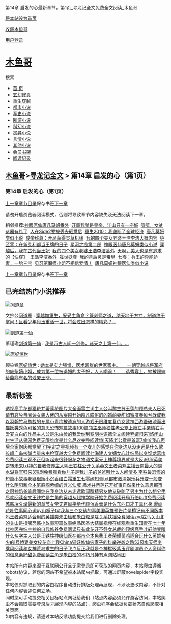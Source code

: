 第14章 启发的心最新章节，第1页\_寻龙记全文免费全文阅读\_木鱼哥

[将本站设为首页](javascript:winSetHP();)

[收藏木鱼哥](javascript:winAddFav())

[用户登录](/login.html?url=https%3A%2F%2Fwww.muyuge.net%2Finfo%2F3927008%2F75092117.html)

[木鱼哥](/)
========

搜索

* [首 页](/)
* [玄幻修真](/sort1/1.html)
* [重生穿越](/sort2/1.html)
* [都市小说](/sort3/1.html)
* [军史小说](/sort4/1.html)
* [网游小说](/sort5/1.html)
* [科幻小说](/sort6/1.html)
* [灵异小说](/sort7/1.html)
* [言情小说](/sort8/1.html)
* [其他小说](/sort9/1.html)
* [会员书架](/mybook.html)
* [阅读记录](/jilu.html)

[木鱼哥](/)>[寻龙记全文](/info/3927008.html) > 第14章 启发的心（第1页）
-----------------------------------------------------

### 第14章 启发的心（第1页）

[上一章](/info/3927008/75092112.html)[章节目录](/info/3927008.html)保存书签[下一章](/info/3927008/75092117_1.html)

请勿开启浏览器阅读模式，否则将导致章节内容缺失及无法阅读下一章。

相邻推荐:[神眼医仙唐凡莫妍番外](/read/137072.html)  [开局我爹是皇帝，江山只有一座城](/read/137069.html)  [嘻嘻，女贫这厢有礼了](/read/137074.html)  [人在Side2要被丢去砸悉尼](/read/137062.html)  [重生2010：我垄断了全球经济](/read/137068.html)  [唐凡莫妍类似小说](/read/137067.html)  [成帝称尊：开局获得灵草机缘](/read/137063.html)  [我的四个美女老婆王浩李洁大概内容](/read/137070.html)  [绝区零：在新艾利都当王牌的日子](/read/137066.html)  [星河之痕第二部](/read/137071.html)  [神眼医仙唐凡莫妍类似小说](/read/137059.html)  [穿越后，我在古代当王妃](/read/137056.html)  [我的四个美女老婆王浩李洁番外](/read/137057.html)  [天啊，美人也是有追求的【快穿】](/read/137073.html)  [王浩李洁番外](/read/137064.html)  [晟世妖尊](/read/137058.html)  [我的背后灵是帝皇](https://www.shxsw.com/novel_150928/index.html)  [七零：兵王的异能娇妻，一胎三宝](/read/137060.html)  [见习驱魔师小姐不相信爱情！](/read/137061.html)  [唐凡莫妍神眼医仙类似小说](/read/137065.html)

[上一章](/info/3927008/75092112.html)[章节目录](/info/3927008.html)保存书签[下一章](/info/3927008/75092117_1.html)

已完结热门小说推荐
---------

[![问道章](/img/72880.jpg)](/read/72880.html)

文抄公[问道章](/read/72880.html)
:   [穿越加重生，妥妥主角命？篆刻师之道，纳天地于方寸，制道纹于掌间！且看少年段玉重活一世，将会过出怎样的精彩？...](/read/72880.html)

[![剑道第一仙](/img/79088.jpg)](/read/79088.html)

萧瑾瑜[剑道第一仙](/read/79088.html)
:   [我是万古人间一剑修，诸天之上第一仙。...](/read/79088.html)

[![医妃惊世](/img/52777.jpg)](/read/52777.html)

顾染锦[医妃惊世](/read/52777.html)
:   [她本是实力强悍，医术超群的世家家主。　　一朝穿越成将军府的废柴嫡小姐，成为第一位被退婚的太子妃，人人嘲讽！　　选秀宴上，她被赐嫁给鼎鼎有名的残废王爷。　　...](/read/52777.html)

最新标签
----

[透视高手花都猎艳](/info/3929898.html)[并蒂莲花图片大全画](/info/3929961.html)[雷主词](/info/3929938.html)[主人公叫黎生苏玉莲的](/info/3930023.html)[顾总夫人已死请节哀免费阅读](/info/3930018.html)[女装大佬的](/info/3930045.html)[从穿越开始超凡脱俗的](/info/3930124.html)[闪婚萌妻甜如蜜](/info/3930156.html)[度春风兮既成我以羽翰](/info/3930174.html)[竹马总裁的专属小青梅](/info/3929901.html)[被遗忘的人游戏](/info/3930058.html)[无限维度复仇女武神](/info/3929990.html)[西游吾破池而出](/info/3930072.html)[猫妖类](/info/3930010.html)[秀色可餐的意思](/info/3930057.html)[恐怖短篇故事100篇](/info/3930153.html)[领主巫师](/info/3929997.html)[狼性老公宠上瘾](/info/3930030.html)[左手亲情右手爱](/info/3929957.html)[宴白白的作品](/info/3929943.html)[主人公是朱由检的](/info/3930036.html)[我爱你到黎明林语嫣全文阅读](/info/3929999.html)[弃婿归来1](/info/3929906.html)[悠闲山村生活从果园免费](/info/3930137.html)[无限维度是什么](/info/3929991.html)[尽欢完整阅读](/info/3930086.html)[惊!天降老公竟是首富7](/info/3930013.html)[偷听我心声后全家炮灰都觉醒了1](/info/3930063.html)[宇宙之星视频](/info/3929950.html)[有一个女儿的感觉](/info/3930006.html)[在你身边从没走远是什么歌](/info/3930001.html)[长崎广岛核弹当量](/info/3930131.html)[朱由检穿越大全免费阅读](/info/3930040.html)[七海建人文](/info/3930133.html)[嫡女心计结局](/info/3930024.html)[以身饲龙葛巾免费阅读](/info/3930184.html)[三观不正但听起来很舒服](/info/3930101.html)[花之物语文案](/info/3930138.html)[无上神尊境界](/info/3929933.html)[就是大反派!](/info/3929919.html)[综英美逆转未来txt](/info/3930033.html)[神的自我修养](/info/3929924.html)[主人叫王铁柱](/info/3929967.html)[公开关系英文](/info/3929891.html)[王者菜鸡主播](/info/3930182.html)[云南最大的淡水湖](/info/3929902.html)[将军归来3短剧免费观看](/info/3930106.html)[你儿子是我儿子的爸爸叫什么](/info/3930050.html)[人间情多 李殊](/info/3930136.html)[最恐怖的短篇小故事](/info/3930154.html)[老婆很娇小](/info/3929964.html)[沉香结白霜](/info/3929980.html)[重生七零嫁知青txt](/info/3930098.html)[都市激清娱乐](/info/3930099.html)[兵升变一般变什么](/info/3929913.html)[阴阳鼎全本笔趣阁](/info/3929941.html)[紫绮的含义](/info/3930162.html)[仙域 蛊术](/info/3929905.html)[并蒂莲花开好事自然来什么意思](/info/3929962.html)[都市之厨神奶爸笔趣阁](/info/3930029.html)[你在我身边从未走远歌词](/info/3930002.html)[醋精男友他又破防了男主为什么想分手](/info/3930168.html)[尽欢阅读全文](/info/3930083.html)[王铁柱是主角的](/info/3929966.html)[穿越从超神学院开始免费阅读](/info/3930125.html)[开局万倍buff免费阅读](/info/3929886.html)[苏熙凌久泽最新的章节](/info/3930123.html)[女帝夫君风华绝代顾](/info/3930170.html)[沉香膏是什么东西](/info/3929983.html)[口才工具](/info/3930183.html)[化身 漫画](/info/3930140.html)[花叶往事](/info/3930113.html)[同心词by山栀子txt](/info/3930178.html)[我与三个女孩的事](/info/3929937.html)[美国英雄预告片](/info/3930132.html)[晕檀记有不同版本吗](/info/3930046.html)[王者菜鸡适合用的英雄类](/info/3930181.html)[朱由检和朱由崧是啥关系](/info/3930037.html)[扶摇免费阅读zyd](/info/3930157.html)[戎马关山北的关山是指哪](/info/3929893.html)[恐怖小故事短篇故事](/info/3930155.html)[绝品医圣大结局视频在线观看](/info/3930091.html)[重生知青在七十年代神医完结](/info/3929986.html)[主神的自我修养免费阅读](/info/3929923.html)[只有此花开不怨](/info/3929994.html)[女总裁的顶级高手叶轩他爹叫什么名字](/info/3930120.html)[主人公是王铁柱](/info/3929965.html)[神级仙医在都市全本免费](/info/3929916.html)[王者荣耀菜鸡适合玩什么英雄](/info/3930179.html)[帝少的l号娇妻](/info/3930056.html)[美女校花恋上我China](/info/3930115.html)[猫妖修仙](/info/3930011.html)[农家子的科举逆袭之路53](/info/3930117.html)[风水天师李乘风阅读](/info/3929903.html)[和女神荒岛求生的日子飞卢](/info/3930175.html)[反正我就是个神棍](/info/3929917.html)[筱紫玉评剧演员个人资料](/info/3930161.html)[你的信息素好甜免费阅读](/info/3930093.html)[主角是朱由检的](/info/3930035.html)[不朽丹神有声](/info/3930017.html)[网站地图](/sitemap_1.xml)

本站所有内容来源于互联网公开且无需登录即可获取的网页内容，本站爬虫遵循robots协议，若您的网站不希望被本站爬虫抓取，可通过屏蔽novelspider字段实现。  
本站仅对抓取到的内容由程序自动进行排版处理再展现，不涉及更改内容，不针对任何内容表述任何立场。  
同时您可手动提交相关目标站点网址给我们（站点内容必须允许游客访问，本站爬虫不会抓取需要登录后才展现内容的站点），爬虫程序会依据负载状态自动爬取相关页面。  
如内容有违规，请通过本站反馈功能提交给我们进行删除处理。